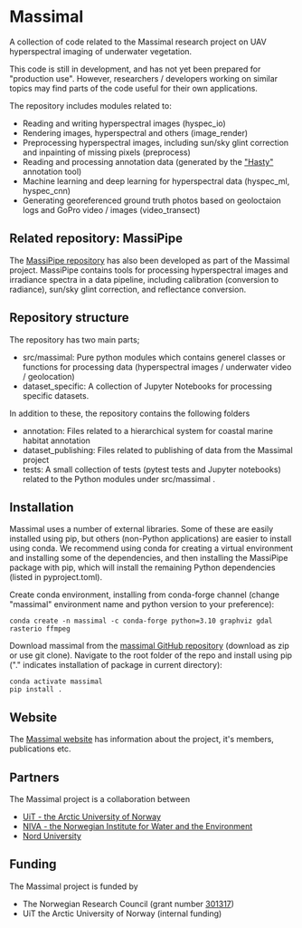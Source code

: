 # Massimal
A collection of code related to the Massimal research project on UAV hyperspectral
imaging of underwater vegetation.

This code is still in development, and has not yet been prepared for "production use".
However, researchers / developers working on similar topics may find parts of the code
useful for their own applications. 

The repository includes modules related to:
- Reading and writing hyperspectral images (hyspec_io)
- Rendering images, hyperspectral and others (image_render)
- Preprocessing hyperspectral images, including sun/sky glint correction and inpainting
  of missing pixels (preprocess)
- Reading and processing annotation data (generated by the
  ["Hasty"](https://app.hasty.ai/) annotation tool)
- Machine learning and deep learning for hyperspectral data (hyspec_ml, hyspec_cnn)
- Generating georeferenced ground truth photos based on geoloctaion logs and GoPro video
  / images (video_transect)

## Related repository: MassiPipe
The [MassiPipe repository](https://github.com/mh-skjelvareid/massipipe) has also been
developed as part of the Massimal project. MassiPipe contains tools for processing
hyperspectral images and irradiance spectra in a data pipeline, including calibration
(conversion to radiance), sun/sky glint correction, and reflectance conversion.  

## Repository structure
The repository has two main parts;
- src/massimal: Pure python modules which contains generel classes or functions for
  processing data (hyperspectral images / underwater video / geolocation)
- dataset_specific: A collection of Jupyter Notebooks for processing specific datasets.

In addition to these, the repository contains the following folders
- annotation: Files related to a hierarchical system for coastal marine habitat
  annotation
- dataset_publishing: Files related to publishing of data from the Massimal project
- tests: A small collection of tests (pytest tests and Jupyter notebooks) related to the
  Python modules under src/massimal .


## Installation
Massimal uses a number of external libraries. Some of these are easily installed using
pip, but others (non-Python applications) are easier to install using conda. We
recommend using conda for creating a virtual environment and installing some of the
dependencies, and then installing the MassiPipe package with pip, which will install the
remaining Python dependencies (listed in pyproject.toml).

Create conda environment, installing from conda-forge channel (change "massimal"
environment name and python version to your preference):

    conda create -n massimal -c conda-forge python=3.10 graphviz gdal rasterio ffmpeg

Download massimal from the [massimal GitHub
repository](https://github.com/mh-skjelvareid/massimal) (download as zip or use git
clone). Navigate to the root folder of the repo and install using pip ("." indicates
installation of package in current directory):

    conda activate massimal
    pip install .



## Website
The [Massimal website](https://en.uit.no/project/massimal) has information about the
project, it's members, publications etc.

## Partners
 The Massimal project is a collaboration between
 - [UiT - the Arctic University of Norway](https://en.uit.no/startsida)
 - [NIVA - the Norwegian Institute for Water and the
   Environment](https://www.niva.no/en)
 - [Nord University](https://www.nord.no/en)

## Funding
The Massimal project is funded by
- The Norwegian Research Council (grant number
  [301317](https://prosjektbanken.forskningsradet.no/project/FORISS/301317))
- UiT the Arctic University of Norway (internal funding)
